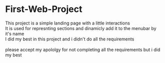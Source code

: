 # First-Web-Project

This project is a simple landing page with a little interactions <br>
It is used for represnting sections and dinamicly add it to the menubar by it's name <br>
I did my best in this project and i didn't do all the requirements <br><br>
please accept my apololgy for not completing all the requirements but i did my best <br>

